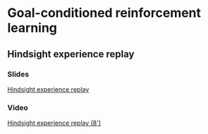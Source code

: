 # Goal-conditioned reinforcement learning

## Hindsight experience replay

### Slides

[Hindsight experience replay](https://master-dac.isir.upmc.fr/slides_bank/GCRL_her.pdf)


### Video

[Hindsight experience replay (8')](https://youtu.be/0EDiC__RcCA)
